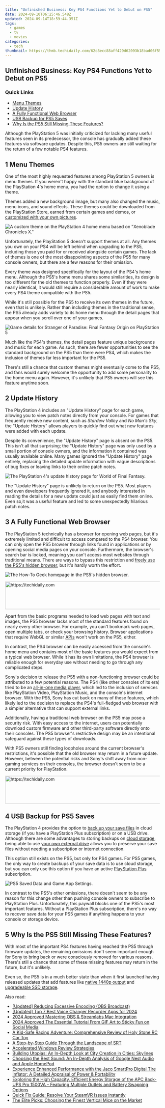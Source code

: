 ```yaml
---
title: "Unfinished Business: Key PS4 Functions Yet to Debut on PS5"
date: 2024-09-10T06:25:46.548Z
updated: 2024-09-14T18:59:44.351Z
tags:
  - games
  - tv
  - movies
categories:
  - tech
thumbnail: https://thmb.techidaily.com/62c8ecc88aff429d62093b18bad06f55833353ec78e34142ed3c3e52ff3fe5e7.png
---
```


## Unfinished Business: Key PS4 Functions Yet to Debut on PS5

### Quick Links

* [Menu Themes](https://fox-blue.techidaily.com/2024-approved-race-away-slow-motion-on-your-android-device/)
* [Update History](https://fake-location.techidaily.com/methods-to-change-gps-location-on-vivo-x100-pro-drfone-by-drfone-virtual-android/)
* [A Fully Functional Web Browser](https://android-unlock.techidaily.com/in-2024-still-using-pattern-locks-with-samsung-galaxy-m34-5g-tips-tricks-and-helpful-advice-by-drfone-android/)
* [USB Backup for PS5 Saves](https://facebook-video-recording.techidaily.com/social-soundtrack-top-10-music-videos-on-facebook/)
* [Why Is the PS5 Still Missing These Features?](https://howto.techidaily.com/android-screen-stuck-general-samsung-galaxy-a05s-partly-screen-unresponsive-drfone-by-drfone-fix-android-problems-fix-android-problems/)

 Although the PlayStation 5 was initially criticized for lacking many useful features seen in its predecessor, the console has gradually added these features via software updates. Despite this, PS5 owners are still waiting for the return of a few notable PS4 features.

## 1  Menu Themes 

 One of the most highly requested features among PlayStation 5 owners is menu themes. If you weren't happy with the standard blue background of the PlayStation 4's home menu, you had the option to change it using a theme.

 Themes added a new background image, but many also changed the music, menu icons, and sound effects. These themes could be downloaded from the PlayStation Store, earned from certain games and demos, or [customized with your own pictures](https://vimeo-videos.techidaily.com/clip-of-fame-vimeo-quick-look/).

![A custom theme on the PlayStation 4 home menu based on "Xenoblade Chronicles X."](https://static1.howtogeekimages.com/wordpress/wp-content/uploads/2024/08/ps4-custom-theme.jpg) 

 Unfortunately, the PlayStation 5 doesn't support themes at all. Any themes you own on your PS4 will be left behind when upgrading to the PS5, including those you paid for or received alongside certain games. The lack of themes is one of the most disappointing aspects of the PS5 for many console owners, but there are a few reasons for their omission.

 Every theme was designed specifically for the layout of the PS4's home menu. Although the PS5's home menu shares some similarities, its design is too different for the old themes to function properly. Even if they were nearly identical, it would still require a considerable amount of work to make every PS4 theme compatible with the PS5.

 While it's still possible for the PS5 to receive its own themes in the future, even that is unlikely. Rather than including themes in the traditional sense, the PS5 already adds variety to its home menu through the detail pages that appear when you scroll over one of your games.

![Game details for Stranger of Paradise: Final Fantasy Origin on PlayStation 5](https://static1.howtogeekimages.com/wordpress/wp-content/uploads/2024/08/ps5-stranger-of-paradise-details-page.jpg) 

 Much like the PS4's themes, the detail pages feature unique backgrounds and music for each game. As such, there are fewer opportunities to see the standard background on the PS5 than there were PS4, which makes the inclusion of themes far less important for the PS5.

 There's still a chance that custom themes might eventually come to the PS5, and fans would surely welcome the opportunity to add some personality to the home menu again. However, it's unlikely that PS5 owners will see this feature anytime soon.

## 2  Update History 

 The PlayStation 4 includes an "Update History" page for each game, allowing you to view patch notes directly from your console. For games that frequently receive new content, such as _Stardew Valley_ and _No Man's Sky_, the "Update History" allows players to quickly find out what new features were added with each update.

 Despite its convenience, the "Update History" page is absent on the PS5\. This isn't all that surprising; the "Update History" page was only used by a small portion of console owners, and the information it contained was usually available online. Many games ignored the "Update History" page entirely, replacing the detailed update information with vague descriptions of bug fixes or leaving links to their online patch notes.

![The PlayStation 4's update history page for World of Final Fantasy.](https://static1.howtogeekimages.com/wordpress/wp-content/uploads/2024/08/ps4-update-history-world-of-final-fantasy.jpg) 

 The "Update History" page is unlikely to return on the PS5\. Most players and even developers frequently ignored it, and anybody interested in reading the details for a new update could just as easily find them online. Even so,it was a useful feature and led to some unexpectedly hilarious patch notes.

## 3  A Fully Functional Web Browser 

 The PlayStation 5 technically has a browser for opening web pages, but it's extremely limited and difficult to access compared to the PS4 browser. You can only open the PS5 browser through links found in applications or by opening social media pages on your console. Furthermore, the browser's search bar is locked, meaning you can't access most websites through traditional means. There are ways to bypass this restriction and [freely use the PS5's hidden browser](https://win-solutions.techidaily.com/comprehensive-solutions-to-overcome-hearthstone-pc-game-crashing-problems/), but it's hardly worth the effort.

![The How-To Geek homepage in the PS5's hidden browser.](https://static1.howtogeekimages.com/wordpress/wp-content/uploads/2024/06/htg-website-hidden-browser-ps5.png) 

<!-- affiliate ads begin -->
<a href="https://unicoeye.pxf.io/c/5597632/2121331/18498" target="_top" id="2121331">
  <img src="//a.impactradius-go.com/display-ad/18498-2121331" border="0" alt="https://techidaily.com" width="728" height="90"/>
</a>
<img height="0" width="0" src="https://unicoeye.pxf.io/i/5597632/2121331/18498" style="position:absolute;visibility:hidden;" border="0" />
<!-- affiliate ads end -->

 Apart from the basic programs needed to load web pages with text and images, the PS5 browser lacks most of the standard features found on nearly every other browser. For example, you can't bookmark web pages, open multiple tabs, or check your browsing history. Browser applications that require WebGL or similar [APIs](https://extra-resources.techidaily.com/2024-approved-best-unsung-free-speech-to-text-apps-for-your-mac/) won't work on the PS5, either.

 In contrast, the PS4 browser can be easily accessed from the console's home menu and contains most of the basic features you would expect from a typical web browser. While it has its own limitations, the PS4 browser is reliable enough for everyday use without needing to go through any complicated steps.

 Sony's decision to release the PS5 with a non-functioning browser could be attributed to a few potential reasons. The PS4 (like other consoles of its era) tried to be an [all-in-one media player](https://extra-information.techidaily.com/how-to-maintain-a-shadowy-presence-on-instagram-livestreams/), which led to the inclusion of services like PlayStation Video, PlayStation Music, and the console's internet browser. With the PS5, Sony has cut back on many of these features, which likely led to the decision to replace the PS4's full-fledged web browser with a simpler alternative that can support external links.

 Additionally, having a traditional web browser on the PS5 may pose a security risk. With easy access to the internet, users can potentially download custom firmware and other third-party software directly onto their consoles. The PS5 browser's restrictive design may be an intentional safeguard against these types of downloads.

 With PS5 owners still finding loopholes around the current browser's restrictions, it's possible that the old browser may return in a future update. However, between the potential risks and Sony's shift away from non-gaming services on their consoles, the browser doesn't seem to be a current priority for PlayStation.

<!-- affiliate ads begin -->
<a href="https://appsumo.8odi.net/c/5597632/2118312/7443" target="_top" id="2118312">
  <img src="//a.impactradius-go.com/display-ad/7443-2118312" border="0" alt="https://techidaily.com" width="728" height="90"/>
</a>
<img height="0" width="0" src="https://appsumo.8odi.net/i/5597632/2118312/7443" style="position:absolute;visibility:hidden;" border="0" />
<!-- affiliate ads end -->

## 4  USB Backup for PS5 Saves 

 The PlayStation 4 provides the option to [back up your save files](https://driver-error.techidaily.com/fixed-sm-bus-control-improvements-for-win11/) in cloud storage (if you have a PlayStation Plus subscription) or on a USB drive. Although there are some advantages to storing backups on [cloud storage](https://youtube-tips.techidaily.com/astering-video-visibility-settings-on-youtube-for-2024/), being able to use [your own external drive](https://extra-support.techidaily.com/in-2024-kodi-streaming-service-windows-media-replacement/) allows you to preserve your save files without needing a subscription or internet connection.

 This option still exists on the PS5, but only for PS4 games. For PS5 games, the only way to create backups of your save data is to use cloud storage, but you can only use this option if you have an active [PlayStation Plus](https://fox-direct.techidaily.com/envision-images-with-circular-focus-shift-ps-for-2024/) subscription.

![PS5 Saved Data and Game App Settings.](https://static1.howtogeekimages.com/wordpress/wp-content/uploads/2024/08/ps5-saved-data-and-game-app-settings.jpg) 

 In contrast to the PS5's other omissions, there doesn't seem to be any reason for this change other than pushing console owners to subscribe to PlayStation Plus. Unfortunately, this paywall blocks one of the PS5's most important features. Without a PlayStation Plus subscription, there's no way to recover save data for your PS5 games if anything happens to your console or storage device.

## 5  Why Is the PS5 Still Missing These Features? 

 With most of the important PS4 features having reached the PS5 through firmware updates, the remaining omissions don't seem important enough for Sony to bring back or were consciously removed for various reasons. There's still a chance that some of these missing features may return in the future, but it's unlikely.

 Even so, the PS5 is in a much better state than when it first launched having released updates that add features like [native 1440p output](https://hardware-reviews.techidaily.com/expert-insights-from-toms-computer-and-hardware-analysis/) and [upgradeable SSD storage](https://some-approaches.techidaily.com/unlock-srt-mastery-a-detailed-manual-and-tips-for-2024/).

<ins class="adsbygoogle"
     style="display:block"
     data-ad-format="autorelaxed"
     data-ad-client="ca-pub-7571918770474297"
     data-ad-slot="1223367746"></ins>

<ins class="adsbygoogle"
     style="display:block"
     data-ad-client="ca-pub-7571918770474297"
     data-ad-slot="8358498916"
     data-ad-format="auto"
     data-full-width-responsive="true"></ins>

<span class="atpl-alsoreadstyle">Also read:</span>
<div><ul>
<li><a href="https://screen-mirroring-recording.techidaily.com/updated-reducing-excessive-encoding-obs-broadcast/"><u>[Updated] Reducing Excessive Encoding (OBS Broadcast)</u></a></li>
<li><a href="https://visual-screen-recording.techidaily.com/updated-top-7-best-voice-changer-recorder-apps-for-2024/"><u>[Updated] Top 7 Best Voice Changer Recorder Apps for 2024</u></a></li>
<li><a href="https://extra-support.techidaily.com/2024-approved-mastering-obs-and-streamlabs-mac-integration/"><u>2024 Approved Mastering OBS & Streamlabs Mac Integration</u></a></li>
<li><a href="https://some-tips.techidaily.com/2024-approved-the-essential-tutorial-from-gif-art-to-sticky-fun-on-social-media/"><u>2024 Approved The Essential Tutorial From GIF Art to Sticky Fun on Social Media</u></a></li>
<li><a href="https://buynow-marvelous.techidaily.com/a-kid-safe-racing-adventure-comprehensive-review-of-holy-stone-rc-car-toy/"><u>A Kid-Safe Racing Adventure: Comprehensive Review of Holy Stone RC Car Toy</u></a></li>
<li><a href="https://extra-lessons.techidaily.com/a-step-by-step-guide-through-the-landscape-of-srt/"><u>A Step-by-Step Guide Through the Landscape of SRT</u></a></li>
<li><a href="https://extra-hints.techidaily.com/accelerated-windows-review-strategies/"><u>Accelerated Windows Review Strategies</u></a></li>
<li><a href="https://buynow-marvelous.techidaily.com/building-utopias-an-in-depth-look-at-city-creation-in-cities-skylines/"><u>Building Utopias: An In-Depth Look at City Creation in Cities: Skylines</u></a></li>
<li><a href="https://buynow-marvelous.techidaily.com/choosing-the-best-sound-an-in-depth-analysis-of-google-nest-audio-and-apple-homepod/"><u>Choosing the Best Sound: An In-Depth Analysis of Google Nest Audio and Apple HomePod</u></a></li>
<li><a href="https://buynow-marvelous.techidaily.com/experience-enhanced-performance-with-the-jaco-smartpro-digital-tire-inflator-a-detailed-appraisal-of-power-and-portability/"><u>Experience Enhanced Performance with the Jaco SmartPro Digital Tire Inflator: A Detailed Appraisal of Power & Portability</u></a></li>
<li><a href="https://buynow-marvelous.techidaily.com/exploring-the-high-capacity-efficient-energy-storage-of-the-apc-back-ups-pro-1500va-featuring-multiple-outlets-and-battery-swapping-options/"><u>Exploring the High Capacity, Efficient Energy Storage of the APC Back-UPS Pro 1500VA - Featuring Multiple Outlets and Battery Swapping Options</u></a></li>
<li><a href="https://win-solutions.techidaily.com/quick-fix-guide-resolve-your-steamvr-issues-instantly/"><u>Quick Fix Guide: Resolve Your SteamVR Issues Instantly</u></a></li>
<li><a href="https://buynow-marvelous.techidaily.com/the-elite-picks-choosing-the-finest-vertical-mice-on-the-market/"><u>The Elite Picks: Choosing the Finest Vertical Mice on the Market</u></a></li>
</ul></div>

